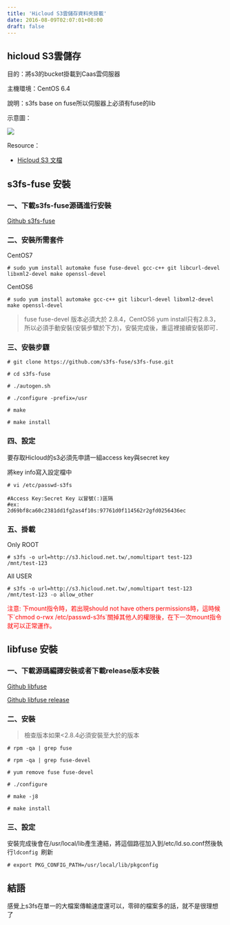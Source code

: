 ```yaml
---
title: 'Hicloud S3雲儲存資料夾掛載'
date: 2016-08-09T02:07:01+08:00
draft: false
---
```

## hicloud S3雲儲存
目的：將s3的bucket掛載到Caas雲伺服器
  
主機環境：CentOS 6.4
  
說明：s3fs base on fuse所以伺服器上必須有fuse的lib
  
示意圖：
  
<img desc="" src="https://fblog.ooopiz.com/images/201608/A01-01.png">
  
Resource：

* [Hicloud S3 文檔](http://s3help.cloudbox.hinet.net/index.php/2015-02-12-07-14-27)

## s3fs-fuse 安裝

### 一、下載s3fs-fuse源碼進行安裝

 [Github s3fs-fuse](https://github.com/s3fs-fuse/s3fs-fuse)

### 二、安裝所需套件

CentOS7
  
`# sudo yum install automake fuse fuse-devel gcc-c++ git libcurl-devel libxml2-devel make openssl-devel`

CentOS6
  
`# sudo yum install automake gcc-c++ git libcurl-devel libxml2-devel make openssl-devel`
  
> fuse fuse-devel 版本必須大於 2.8.4，CentOS6 yum install只有2.8.3，所以必須手動安裝(安裝步驟於下方)，安裝完成後，重這裡接續安裝即可．

### 三、安裝步驟

`# git clone https://github.com/s3fs-fuse/s3fs-fuse.git`

`# cd s3fs-fuse`

`# ./autogen.sh`

`# ./configure -prefix=/usr`

`# make`

`# make install`

### 四、設定

要存取Hicloud的s3必須先申請一組access key與secret key
  
將key info寫入設定檔中
  
`# vi /etc/passwd-s3fs`

```
#Access Key:Secret Key 以冒號(:)區隔
#ex: 
2d69bf8ca60c2381dd1fg2as4f10s:97761d0f114562r2gfd0256436ec
```

### 五、掛載

Only ROOT
  
`# s3fs -o url=http://s3.hicloud.net.tw/,nomultipart test-123 /mnt/test-123`

All USER
  
`# s3fs -o url=http://s3.hicloud.net.tw/,nomultipart test-123 /mnt/test-123 -o allow_other`
  
<div style="color:red">注意: 下mount指令時，若出現should not have others permissions時，這時候下`chmod o-rwx /etc/passwd-s3fs`關掉其他人的權限後，在下一次mount指令就可以正常運作。</div>

## libfuse 安裝

### 一、下載源碼編譯安裝或者下載release版本安裝

[Github libfuse](https://github.com/libfuse/libfuse)
  
[Github libfuse release](https://github.com/libfuse/libfuse/releases)

### 二、安裝

> 檢查版本如果<2.8.4必須安裝至大於的版本
  
`# rpm -qa | grep fuse`
  
`# rpm -qa | grep fuse-devel`
  
`# yum remove fuse fuse-devel`
  
`# ./configure`
  
`# make -j8`
  
`# make install`

### 三、設定

安裝完成後會在/usr/local/lib產生連結，將這個路徑加入到/etc/ld.so.conf然後執行`ldconfig `刷新
  
`# export PKG_CONFIG_PATH=/usr/local/lib/pkgconfig`

## 結語

感覺上s3fs在單一的大檔案傳輸速度還可以，零碎的檔案多的話，就不是很理想了
